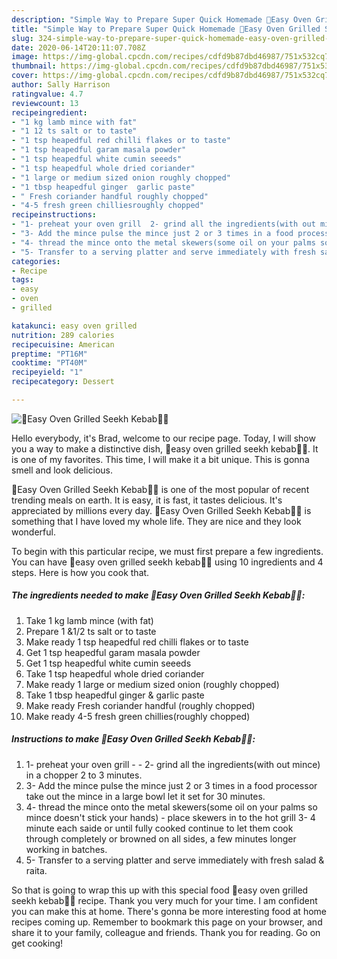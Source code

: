 ```yaml
---
description: "Simple Way to Prepare Super Quick Homemade 🥖Easy Oven Grilled Seekh Kebab🍴🥖"
title: "Simple Way to Prepare Super Quick Homemade 🥖Easy Oven Grilled Seekh Kebab🍴🥖"
slug: 324-simple-way-to-prepare-super-quick-homemade-easy-oven-grilled-seekh-kebab
date: 2020-06-14T20:11:07.708Z
image: https://img-global.cpcdn.com/recipes/cdfd9b87dbd46987/751x532cq70/🥖easy-oven-grilled-seekh-kebab🍴🥖-recipe-main-photo.jpg
thumbnail: https://img-global.cpcdn.com/recipes/cdfd9b87dbd46987/751x532cq70/🥖easy-oven-grilled-seekh-kebab🍴🥖-recipe-main-photo.jpg
cover: https://img-global.cpcdn.com/recipes/cdfd9b87dbd46987/751x532cq70/🥖easy-oven-grilled-seekh-kebab🍴🥖-recipe-main-photo.jpg
author: Sally Harrison
ratingvalue: 4.7
reviewcount: 13
recipeingredient:
- "1 kg lamb mince with fat"
- "1 12 ts salt or to taste"
- "1 tsp heapedful red chilli flakes or to taste"
- "1 tsp heapedful garam masala powder"
- "1 tsp heapedful white cumin seeeds"
- "1 tsp heapedful whole dried coriander"
- "1 large or medium sized onion roughly chopped"
- "1 tbsp heapedful ginger  garlic paste"
- " Fresh coriander handful roughly chopped"
- "4-5 fresh green chilliesroughly chopped"
recipeinstructions:
- "1- preheat your oven grill  2- grind all the ingredients(with out mince) in a chopper 2 to 3 minutes."
- "3- Add the mince pulse the mince just 2 or 3 times in a food processor take out the mince in a large bowl let it set for 30 minutes."
- "4- thread the mince onto the metal skewers(some oil on your palms so mince doesn&#39;t stick your hands) place skewers in to the hot grill 3- 4 minute each saide or until fully cooked continue to let them cook through completely or browned on all sides, a few minutes longer working in batches."
- "5- Transfer to a serving platter and serve immediately with fresh salad &amp; raita."
categories:
- Recipe
tags:
- easy
- oven
- grilled

katakunci: easy oven grilled 
nutrition: 289 calories
recipecuisine: American
preptime: "PT16M"
cooktime: "PT40M"
recipeyield: "1"
recipecategory: Dessert

---
```



![🥖Easy Oven Grilled Seekh Kebab🍴🥖](https://img-global.cpcdn.com/recipes/cdfd9b87dbd46987/751x532cq70/🥖easy-oven-grilled-seekh-kebab🍴🥖-recipe-main-photo.jpg)

Hello everybody, it's Brad, welcome to our recipe page. Today, I will show you a way to make a distinctive dish, 🥖easy oven grilled seekh kebab🍴🥖. It is one of my favorites. This time, I will make it a bit unique. This is gonna smell and look delicious.

🥖Easy Oven Grilled Seekh Kebab🍴🥖 is one of the most popular of recent trending meals on earth. It is easy, it is fast, it tastes delicious. It's appreciated by millions every day. 🥖Easy Oven Grilled Seekh Kebab🍴🥖 is something that I have loved my whole life. They are nice and they look wonderful.




To begin with this particular recipe, we must first prepare a few ingredients. You can have 🥖easy oven grilled seekh kebab🍴🥖 using 10 ingredients and 4 steps. Here is how you cook that.

<!--inarticleads1-->

##### The ingredients needed to make 🥖Easy Oven Grilled Seekh Kebab🍴🥖:

1. Take 1 kg lamb mince (with fat)
1. Prepare 1 &amp;1/2 ts salt or to taste
1. Make ready 1 tsp heapedful red chilli flakes or to taste
1. Get 1 tsp heapedful garam masala powder
1. Get 1 tsp heapedful white cumin seeeds
1. Take 1 tsp heapedful whole dried coriander
1. Make ready 1 large or medium sized onion (roughly chopped)
1. Take 1 tbsp heapedful ginger &amp; garlic paste
1. Make ready  Fresh coriander handful (roughly chopped)
1. Make ready 4-5 fresh green chillies(roughly chopped)




<!--inarticleads2-->

##### Instructions to make 🥖Easy Oven Grilled Seekh Kebab🍴🥖:

1. 1- preheat your oven grill -  - 2- grind all the ingredients(with out mince) in a chopper 2 to 3 minutes.
1. 3- Add the mince pulse the mince just 2 or 3 times in a food processor take out the mince in a large bowl let it set for 30 minutes.
1. 4- thread the mince onto the metal skewers(some oil on your palms so mince doesn&#39;t stick your hands) - place skewers in to the hot grill 3- 4 minute each saide or until fully cooked continue to let them cook through completely or browned on all sides, a few minutes longer working in batches.
1. 5- Transfer to a serving platter and serve immediately with fresh salad &amp; raita.




So that is going to wrap this up with this special food 🥖easy oven grilled seekh kebab🍴🥖 recipe. Thank you very much for your time. I am confident you can make this at home. There's gonna be more interesting food at home recipes coming up. Remember to bookmark this page on your browser, and share it to your family, colleague and friends. Thank you for reading. Go on get cooking!
